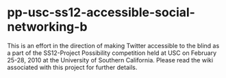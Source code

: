 # pp-usc-ss12-accessible-social-networking-b
This is an effort in the direction of making Twitter accessible to the blind as a part of the SS12-Project Possibility competition held at USC on February 25-28, 2010 at the University of Southern California. Please read the wiki associated with this project for further details.
